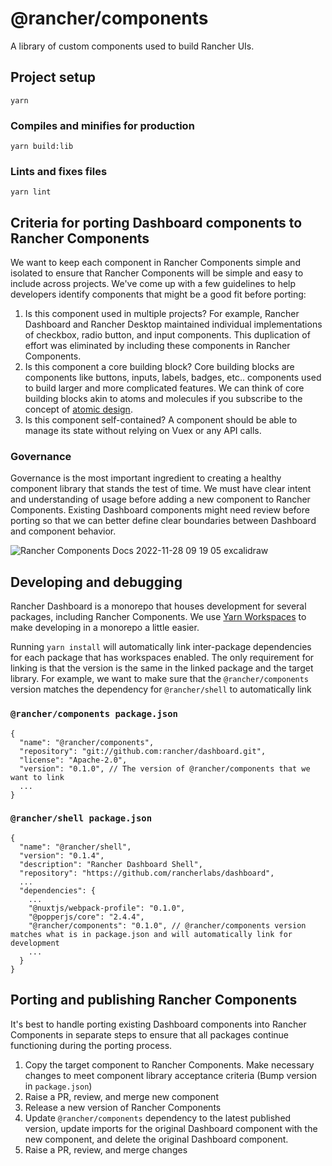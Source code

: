 # @rancher/components
A library of custom components used to build Rancher UIs.
## Project setup
```
yarn
```
### Compiles and minifies for production
```
yarn build:lib
```

### Lints and fixes files
```
yarn lint
```

## Criteria for porting Dashboard components to Rancher Components

We want to keep each component in Rancher Components simple and isolated to ensure that Rancher Components will be simple and easy to include across projects. We've come up with a few guidelines to help developers identify components that might be a good fit before porting:

1. Is this component used in multiple projects? For example, Rancher Dashboard and Rancher Desktop maintained individual implementations of checkbox, radio button, and input components. This duplication of effort was eliminated by including these components in Rancher Components.
2. Is this component a core building block? Core building blocks are components like buttons, inputs, labels, badges, etc.. components used to build larger and more complicated features. We can think of core building blocks akin to atoms and molecules if you subscribe to the concept of [atomic design](https://bradfrost.com/blog/post/atomic-web-design/#atoms).
3. Is this component self-contained? A component should be able to manage its state without relying on Vuex or any API calls.

### Governance

Governance is the most important ingredient to creating a healthy component library that stands the test of time. We must have clear intent and understanding of usage before adding a new component to Rancher Components. Existing Dashboard components might need review before porting so that we can better define clear boundaries between Dashboard and component behavior.

![Rancher Components Docs 2022-11-28 09 19 05 excalidraw](https://user-images.githubusercontent.com/835961/204343084-5b1ad6d3-b9ca-4295-a81f-3f7a02de63f6.png)

## Developing and debugging

Rancher Dashboard is a monorepo that houses development for several packages, including Rancher Components. We use [Yarn Workspaces](https://classic.yarnpkg.com/lang/en/docs/workspaces/) to make developing in a monorepo a little easier.

Running `yarn install` will automatically link inter-package dependencies for each package that has workspaces enabled. The only requirement for linking is that the version is the same in the linked package and the target library. For example, we want to make sure that the `@rancher/components` version matches the dependency for `@rancher/shell` to automatically link

### `@rancher/components package.json`

```
{
  "name": "@rancher/components",
  "repository": "git://github.com:rancher/dashboard.git",
  "license": "Apache-2.0",
  "version": "0.1.0", // The version of @rancher/components that we want to link
  ...
}

```

### `@rancher/shell package.json`

```
{
  "name": "@rancher/shell",
  "version": "0.1.4",
  "description": "Rancher Dashboard Shell",
  "repository": "https://github.com/rancherlabs/dashboard",
  ...
  "dependencies": {
    ...
    "@nuxtjs/webpack-profile": "0.1.0",
    "@popperjs/core": "2.4.4",
    "@rancher/components": "0.1.0", // @rancher/components version matches what is in package.json and will automatically link for development
    ...
  } 
}

```

## Porting and publishing Rancher Components

It's best to handle porting existing Dashboard components into Rancher Components in separate steps to ensure that all packages continue functioning during the porting process.

1. Copy the target component to Rancher Components. Make necessary changes to meet component library acceptance criteria (Bump version in `package.json`)
2. Raise a PR, review, and merge new component
3. Release a new version of Rancher Components
4. Update `@rancher/components` dependency to the latest published version, update imports for the original Dashboard component with the new component, and delete the original Dashboard component.
5. Raise a PR, review, and merge changes
